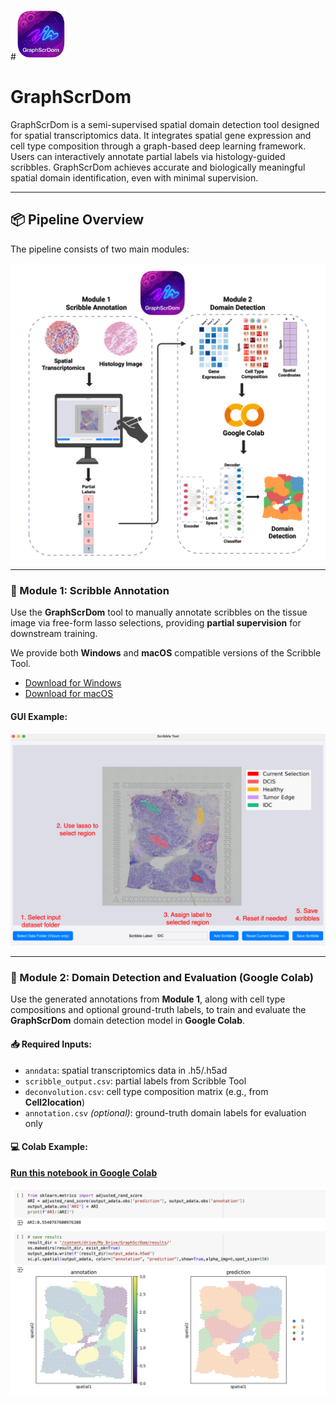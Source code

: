 #<img src="./assets/logo-removebg-preview.png" alt="GraphScrDom Logo" width="80" style="margin-bottom: 0px;"/>

# GraphScrDom

GraphScrDom is a semi-supervised spatial domain detection tool designed for spatial transcriptomics data. It integrates spatial gene expression and cell type composition through a graph-based deep learning framework. Users can interactively annotate partial labels via histology-guided scribbles. GraphScrDom achieves accurate and biologically meaningful spatial domain identification, even with minimal supervision.

---

## 📦 Pipeline Overview

The pipeline consists of two main modules:
<p align="center">
  <img src="./assets/GraphScrDom.png" alt="GraphScrDom Overview" width="600"/>
</p>

---

### 📌 Module 1: Scribble Annotation

Use the **GraphScrDom** tool to manually annotate scribbles on the tissue image via free-form lasso selections, providing **partial supervision** for downstream training.  

We provide both **Windows** and **macOS** compatible versions of the Scribble Tool.
- [Download for Windows](https://drive.google.com/drive/folders/1nlIg2MkPhiym2701isVreEg7-iFmTdIR?usp=drive_link)
- [Download for macOS](https://drive.google.com/drive/folders/1LRcAEVUAGBs35fwEYALvZ1b6iZLBYAqN?usp=drive_link)

#### GUI Example:
<p align="center">
  <img src="./assets/GUI.png" alt="Scribble Tool Demo" width="600"/>
</p>

---

### 📌 Module 2: Domain Detection and Evaluation (Google Colab)

Use the generated annotations from **Module 1**, along with cell type compositions and optional ground-truth labels, to train and evaluate the **GraphScrDom** domain detection model in **Google Colab**.

#### 📥 Required Inputs:
- `anndata`: spatial transcriptomics data in .h5/.h5ad
- `scribble_output.csv`: partial labels from Scribble Tool  
- `deconvolution.csv`: cell type composition matrix (e.g., from **Cell2location**)  
- `annotation.csv` *(optional)*: ground-truth domain labels for evaluation only  

#### 💻 Colab Example:

**[Run this notebook in Google Colab](https://colab.research.google.com/drive/1HDQB4R5XMFmdpT4wFR9GZPdSnKuFRYc5?usp=drive_link)**

<p align="center">
  <img src="./assets/output.png" alt="GraphScrDom Output Example" width="600"/>
</p>
